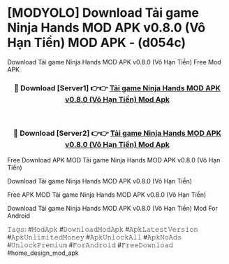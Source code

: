 # [MODYOLO] Download Tải game Ninja Hands MOD APK v0.8.0 (Vô Hạn Tiền) MOD APK - (d054c)
Download Tải game Ninja Hands MOD APK v0.8.0 (Vô Hạn Tiền) Free Mod APK

<div align="center">
<h3>🔴 Download [Server1] 👉👉 <a href="https://apk-comot.site?title=Tải_game_Ninja_Hands_MOD_APK_v0.8.0_(Vô_Hạn_Tiền)">Tải game Ninja Hands MOD APK v0.8.0 (Vô Hạn Tiền) Mod Apk</a></h3><br>

<h3>🔴 Download [Server2] 👉👉 <a href="https://apk-comot.site?title=Tải_game_Ninja_Hands_MOD_APK_v0.8.0_(Vô_Hạn_Tiền)">Tải game Ninja Hands MOD APK v0.8.0 (Vô Hạn Tiền) Mod Apk</a></h3>
</div>


Free Download APK MOD Tải game Ninja Hands MOD APK v0.8.0 (Vô Hạn Tiền)

Download Tải game Ninja Hands MOD APK v0.8.0 (Vô Hạn Tiền) 

Free APK MOD Tải game Ninja Hands MOD APK v0.8.0 (Vô Hạn Tiền) 

Download Tải game Ninja Hands MOD APK v0.8.0 (Vô Hạn Tiền) Mod For Android

𝚃𝚊𝚐𝚜: #𝙼𝚘𝚍𝙰𝚙𝚔 #𝙳𝚘𝚠𝚗𝚕𝚘𝚊𝚍𝙼𝚘𝚍𝙰𝚙𝚔 #𝙰𝚙𝚔𝙻𝚊𝚝𝚎𝚜𝚝𝚅𝚎𝚛𝚜𝚒𝚘𝚗 #𝙰𝚙𝚔𝚄𝚗𝚕𝚒𝚖𝚒𝚝𝚎𝚍𝙼𝚘𝚗𝚎𝚢 #𝙰𝚙𝚔𝚄𝚗𝚕𝚘𝚌𝚔𝙰𝚕𝚕 #𝙰𝚙𝚔𝙽𝚘𝙰𝚍𝚜 #𝚄𝚗𝚕𝚘𝚌𝚔𝙿𝚛𝚎𝚖𝚒𝚞𝚖 #𝙵𝚘𝚛𝙰𝚗𝚍𝚛𝚘𝚒𝚍 #𝙵𝚛𝚎𝚎𝙳𝚘𝚠𝚗𝚕𝚘𝚊𝚍 #home_design_mod_apk